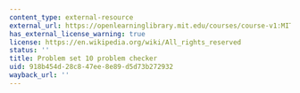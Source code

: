 ```yaml
---
content_type: external-resource
external_url: https://openlearninglibrary.mit.edu/courses/course-v1:MITx+18.05r_10+2022_Summer/courseware/week12/ps10/2?activate_block_id=block-v1%3AMITx%2B18.05r_10%2B2022_Summer%2Btype%40vertical%2Bblock%40ps10-checkvertical
has_external_license_warning: true
license: https://en.wikipedia.org/wiki/All_rights_reserved
status: ''
title: Problem set 10 problem checker
uid: 918b454d-28c8-47ee-8e89-d5d73b272932
wayback_url: ''
---
```

